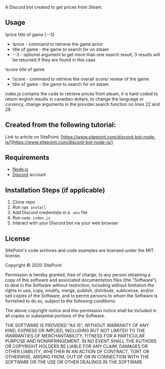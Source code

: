 A Discord bot created to get prices from Steam. 

## Usage
!price title of game [--3]
    <ul>
        <li>!price - command to retrieve the game price</li>
        <li>title of game - the game to search for on steam</li>
        <li>--3 - optional argument to get more than one search result, 3 results will be returned if they are found in this case</li>
    </ul>
!score title of game
    <ul>
        <li>!score - command to retrieve the overall score/ review of the game</li>
        <li>title of game - the game to search for on steam</li>
    </ul>

index.js contains the code to retrieve prices from steam, it is hard coded to return english results in canadian dollars, to change the language or currency, change arguments in the provider.search function on lines 22 and 29

## Created from the following tutorial:

Link to article on SitePoint: [https://www.sitepoint.com/discord-bot-node-js/](https://www.sitepoint.com/discord-bot-node-js/)

## Requirements

- [Node.js](http://nodejs.org/)
- [Discord](https://discordapp.com/) account

## Installation Steps (if applicable)

1. Clone repo
2. Run `npm install`
3. Add Discord credentials in a `.env` file
3. Run `node index.js`
4. Interact with your Discord bot via your web browser

## License

SitePoint's code archives and code examples are licensed under the MIT license.

Copyright © 2020 SitePoint

Permission is hereby granted, free of charge, to any person obtaining a copy of this software and associated documentation files (the "Software"), to deal in the Software without restriction, including without limitation the rights to use, copy, modify, merge, publish, distribute, sublicense, and/or sell copies of the Software, and to permit persons to whom the Software is furnished to do so, subject to the following conditions:

The above copyright notice and this permission notice shall be included in all copies or substantial portions of the Software.

THE SOFTWARE IS PROVIDED "AS IS", WITHOUT WARRANTY OF ANY KIND, EXPRESS OR IMPLIED, INCLUDING BUT NOT LIMITED TO THE WARRANTIES OF MERCHANTABILITY, FITNESS FOR A PARTICULAR PURPOSE AND NONINFRINGEMENT. IN NO EVENT SHALL THE AUTHORS OR COPYRIGHT HOLDERS BE LIABLE FOR ANY CLAIM, DAMAGES OR OTHER LIABILITY, WHETHER IN AN ACTION OF CONTRACT, TORT OR OTHERWISE, ARISING FROM, OUT OF OR IN CONNECTION WITH THE SOFTWARE OR THE USE OR OTHER DEALINGS IN THE SOFTWARE.
